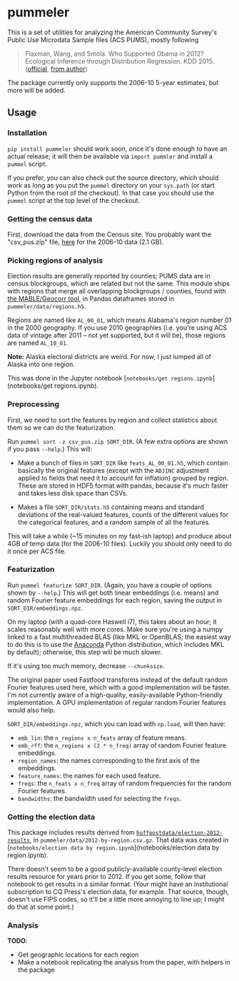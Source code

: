 # pummeler

This is a set of utilities for analyzing the American Community Survey's Public Use Microdata Sample files (ACS PUMS), mostly following

> Flaxman, Wang, and Smola. Who Supported Obama in 2012? Ecological Inference through Distribution Regression. KDD 2015.
> ([official](http://dx.doi.org/10.1145/2783258.2783300), [from author](http://sethrf.com/files/ecological.pdf))

The package currently only supports the 2006-10 5-year estimates, but more will be added.


## Usage

### Installation

`pip install pummeler` should work soon, once it's done enough to have an actual release; it will then be available via `import pummler` and install a `pummel` script.

If you prefer, you can also check out the source directory, which should work as long as you put the `pummel` directory on your `sys.path` (or start Python from the root of the checkout). In that case you should use the `pummel` script at the top level of the checkout.


### Getting the census data

First, download the data from the Census site. You probably want the "csv_pus.zip" file, [here](http://www2.census.gov/programs-surveys/acs/data/pums/2010/5-Year/csv_pus.zip) for the 2006-10 data (2.1 GB).


### Picking regions of analysis

Election results are generally reported by counties; PUMS data are in census blockgroups, which are related but not the same. This module ships with regions that merge all overlapping blockgroups / counties, found with [the MABLE/Geocorr tool](http://mcdc2.missouri.edu/websas/geocorr12.html), in Pandas dataframes stored in `pummeler/data/regions.h5`.

Regions are named like `AL_00_01`, which means Alabama's region number 01 in the 2000 geography. If you use 2010 geographies (i.e. you're using ACS data of vintage after 2011 – not yet supported, but it will be), those regions are named `AL_10_01`.

**Note:** Alaska electoral districts are weird. For now, I just lumped all of Alaska into one region.

This was done in the Jupyter notebook [`notebooks/get regions.ipynb`](notebooks/get regions.ipynb).


### Preprocessing

First, we need to sort the features by region and collect statistics about them so we can do the featurization.

Run `pummel sort -z csv_pus.zip SORT_DIR`. (A few extra options are shown if you pass `--help`.) This will:

- Make a bunch of files in `SORT_DIR` like `feats_AL_00_01.h5`, which contain basically the original features (except with the `ADJINC` adjustment applied to fields that need it to account for inflation) grouped by region. These are stored in HDF5 format with pandas, because it's much faster and takes less disk space than CSVs.

- Makes a file `SORT_DIR/stats.h5` containing means and standard deviations of the real-valued features, counts of the different values for the categorical features, and a random sample of all the features.

This will take a while (~15 minutes on my fast-ish laptop) and produce about 4GB of temp data (for the 2006-10 files). Luckily you should only need to do it once per ACS file.


### Featurization

Run `pummel featurize SORT_DIR`. (Again, you have a couple of options shown by `--help`.) This will get both linear embeddings (i.e. means) and random Fourier feature embeddings for each region, saving the output in `SORT_DIR/embeddings.npz`.

On my laptop (with a quad-core Haswell i7), this takes about an hour; it scales reasonably well with more cores. Make sure you're using a numpy linked to a fast multithreaded BLAS (like MKL or OpenBLAS; the easiest way to do this is to use the [Anaconda](https://www.continuum.io/downloads) Python distribution, which includes MKL by default); otherwise, this step will be much slower.

If it's using too much memory, decrease `--chunksize`.

The original paper used Fastfood transforms instead of the default random Fourier features used here, which with a good implementation will be faster. I'm not currently aware of a high-quality, easily-available Python-friendly implementation. A GPU implementation of regular random Fourier features would also help.

`SORT_DIR/embeddings.npz`, which you can load with `np.load`, will then have:

 - `emb_lin`: the `n_regions x n_feats` array of feature means.
 - `emb_rff`: the `n_regions x (2 * n_freq)` array of random Fourier feature embeddings.
 - `region_names`: the names corresponding to the first axis of the embeddings.
 - `feature_names`: the names for each used feature.
 - `freqs`: the `n_feats x n_freq` array of random frequencies for the random Fourier features.
 - `bandwidths`: the bandwidth used for selecting the `freqs`.


### Getting the election data

This package includes results derived from [`huffpostdata/election-2012-results`](https://github.com/huffpostdata/election-2012-results), in `pummeler/data/2012-by-region.csv.gz`. That data was created in [`notebooks/election data by region.ipynb`](notebooks/election data by region.ipynb).

There doesn't seem to be a good publicly-available county-level election results resource for years prior to 2012. If you get some, follow that notebook to get results in a similar format. (Your might have an institutional subscription to CQ Press's election data, for example. That source, though, doesn't use FIPS codes, so it'll be a little more annoying to line up; I might do that at some point.)


### Analysis

**TODO**:

 - Get geographic locations for each region
 - Make a notebook replicating the analysis from the paper, with helpers in the package
